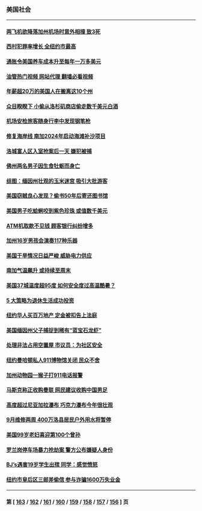 ### 美国社会
---
#### [两飞机欲降落加州机场时意外相撞 致3死](../../pages/ncid1078160/n13806046.md?08200045) 
#### [西村犯罪率增长 全纽约市最高](../../pages/ncid1078160/n13805697.md?08200045) 
#### [通胀令美国养车成本升至每年一万多美元](../../pages/ncid1078160/n13805601.md?08200045) 
#### [油管热门视频 网站代理 翻墙必看视频](http://209.222.30.114:81/youtube.html?08200045)
#### [年薪超20万的美国人在搬离这10个州](../../pages/ncid1078160/n13805617.md?08200045) 
#### [众目睽睽下 小偷从洛杉矶商店偷走数千美元白酒](../../pages/ncid1078160/n13805688.md?08200045) 
#### [机场安检旅客随身行李中发现钢笔枪](../../pages/ncid1078160/n13805647.md?08200045) 
#### [修复海岸线 南加2024年启动海滩补沙项目](../../pages/ncid1078160/n13805623.md?08200045) 
#### [洛城富人区入室抢案后一天 嫌犯被捕](../../pages/ncid1078160/n13805527.md?08200045) 
#### [佛州两名男子因生食牡蛎而身亡](../../pages/ncid1078160/n13805476.md?08200045) 
#### [组图：缅因州壮观的玉米迷宫 吸引大批游客](../../pages/ncid1078160/n13805076.md?08200045) 
#### [美国窃贼良心发现？偷书50年后寄还图书馆](../../pages/ncid1078160/n13805370.md?08200045) 
#### [美国男子吃蛤蜊咬到紫色珍珠 或值数千美元](../../pages/ncid1078160/n13805111.md?08200045) 
#### [ATM机取款不见钱 顾客银行纠纷增多](../../pages/ncid1078160/n13804922.md?08200045) 
#### [加州16岁男孩会演奏117种乐器](../../pages/ncid1078160/n13804918.md?08200045) 
#### [美国干旱情况日益严峻 威胁电力供应](../../pages/ncid1078160/n13804833.md?08200045) 
#### [南加气温飙升 或持续至周末](../../pages/ncid1078160/n13804822.md?08200045) 
#### [美国37城温度超95度 如何安全度过高温酷暑？](../../pages/ncid1078160/n13804763.md?08200045) 
#### [5 大策略为退休生活成功投资](../../pages/ncid1078160/n13804613.md?08200045) 
#### [纽约华人买百万地产 定金被扣告上法庭](../../pages/ncid1078160/n13800981.md?08200045) 
#### [美国缅因州父子捕捉到稀有“蓝宝石龙虾”](../../pages/ncid1078160/n13804265.md?08200045) 
#### [处理非法占用空置屋 市议员：为社区安全](../../pages/ncid1078160/n13804191.md?08200045) 
#### [纽约曼哈顿私人911博物馆关闭 民众不舍](../../pages/ncid1078160/n13804180.md?08200045) 
#### [加州动物园一猴子打911电话报警](../../pages/ncid1078160/n13804130.md?08200045) 
#### [马斯克称正收购曼联 网民建议收购中国男足](../../pages/ncid1078160/n13804069.md?08200045) 
#### [高度超过尼亚加拉瀑布 巧克力瀑布今年很壮观](../../pages/ncid1078160/n13803933.md?08200045) 
#### [9月维修两周 400万洛县居民户外用水将暂停](../../pages/ncid1078160/n13804017.md?08200045) 
#### [美国99岁老妇喜迎第100个曾孙](../../pages/ncid1078160/n13803592.md?08200045) 
#### [罗兰岗停车场暴力抢劫案 警方公布嫌疑人身份](../../pages/ncid1078160/n13803531.md?08200045) 
#### [BJ’s遇害19岁学生出殡 同学：感觉愤怒](../../pages/ncid1078160/n13803471.md?08200045) 
#### [纽约市皇后区三邮差偷信 参与诈骗1600万失业金](../../pages/ncid1078160/n13803415.md?08200045) 

---
#### 第 [ [163](./163.md?08200045) / [162](./162.md?08200045) / [161](./161.md?08200045) / [160](./160.md?08200045) / [159](./159.md?08200045) / [158](./158.md?08200045) / [157](./157.md?08200045) / [156](./156.md?08200045) ] 页
